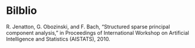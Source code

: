 Bilblio
=======

R. Jenatton, G. Obozinski, and F. Bach, “Structured sparse principal component analysis,” in Proceedings of International Workshop on Artificial Intelligence and Statistics (AISTATS), 2010.
